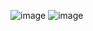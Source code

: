 ![image](https://github.com/user-attachments/assets/e501e4e5-b0af-4801-8b91-2c2e7c3d8cf2)
![image](https://github.com/user-attachments/assets/675baab6-5f7e-4550-85a5-02536bbac371)
